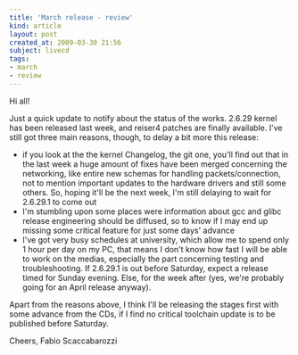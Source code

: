 ```yaml
---
title: 'March release - review'
kind: article
layout: post
created_at: 2009-03-30 21:56
subject: livecd
tags:
- march
- review
---
```

Hi all\!

Just a quick update to notify about the status of the works\.
2\.6\.29 kernel has been released last week, and reiser4 patches are finally available\. I\'ve still got three main reasons, though, to delay a bit more this release\:

* if you look at the the kernel Changelog, the git one, you\'ll find out that in the last week a huge amount of fixes have been merged concerning the networking, like entire new schemas for handling packets/connection, not to mention important updates to the hardware drivers and still some others\. So, hoping it\'ll be the next week, I\'m still delaying to wait for 2\.6\.29\.1 to come out
* I\'m stumbling upon some places were information about gcc and glibc release engineering should be diffused, so to know if I may end up missing some critical feature for just some days\' advance
* I\'ve got very busy schedules at university, which allow me to spend only 1 hour per day on my PC, that means I don\'t know how fast I will be able to work on the medias, especially the part concerning testing and troubleshooting\. If 2\.6\.29\.1 is out before Saturday, expect a release timed for Sunday evening\. Else, for the week after (yes, we\'re probably going for an April release anyway)\.

Apart from the reasons above, I think I\'ll be releasing the stages first with some advance from the CDs, if I find no critical toolchain update is to be published before Saturday\.

Cheers,
Fabio Scaccabarozzi
